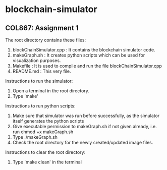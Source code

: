# blockchain-simulator
## COL867: Assignment 1
The root directory contains these files:
1) blockChainSimulator.cpp : It contains the blockchain simulator code.
2) makeGraph.sh : It creates python scripts which can be used for visualization purposes.
3) Makefile : It is used to compile and run the file blockChainSimulator.cpp
4) README.md : This very file.

Instructions to run the simulator:
1) Open a terminal in the root directory.
2) Type 'make'

Instructions to run python scripts:
1) Make sure that simulator was run before successfully, as the simulator itself generates the python scripts
2) Give executable permission to makeGraph.sh if not given already, i.e. run chmod +x makeGraph.sh
3) Type ./makeGraph.sh
4) Check the root directory for the newly created/updated image files.

Instructions to clear the root directory:
1) Type 'make clean' in the terminal
